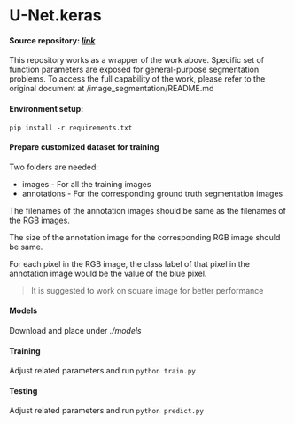 # U-Net.keras

#### Source repository: *[link](https://github.com/divamgupta/image-segmentation-keras)*
This repository works as a wrapper of the work above. Specific set of function parameters are exposed for general-purpose segmentation problems. To access the full capability of the work, please refer to the original document at /image_segmentation/README.md 

#### Environment setup:
`pip install -r requirements.txt`

#### Prepare customized dataset for training
Two folders are needed:

- images - For all the training images
- annotations - For the corresponding ground truth segmentation images

The filenames of the annotation images should be same as the filenames of the RGB images.

The size of the annotation image for the corresponding RGB image should be same.

For each pixel in the RGB image, the class label of that pixel in the annotation image would be the value of the blue pixel.

> It is suggested to work on square image for better performance

#### Models
Download and place under *./models*

#### Training
Adjust related parameters and run
`python train.py`

#### Testing
Adjust related parameters and run
`python predict.py`